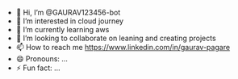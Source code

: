 - 👋 Hi, I’m @GAURAV123456-bot
- 👀 I’m interested in cloud journey
- 🌱 I’m currently learning aws
- 💞️ I’m looking to collaborate on leaning and creating projects
- 📫 How to reach me   https://www.linkedin.com/in/gaurav-pagare
- 😄 Pronouns: ...
- ⚡ Fun fact: ...

<!---
GAURAV123456-bot/GAURAV123456-bot is a ✨ special ✨ repository because its `README.md` (this file) appears on your GitHub profile.
You can click the Preview link to take a look at your changes.
--->
